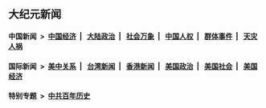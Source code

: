 ## 大纪元新闻

#### 中国新闻 &nbsp;>&nbsp; [中国经济](indexes/ncid283/README.md?08272045) &nbsp;| &nbsp; [大陆政治](indexes/ncid277/README.md?08272045) &nbsp;| &nbsp; [社会万象](indexes/ncid282/README.md?08272045) &nbsp;| &nbsp; [中国人权](indexes/ncid278/README.md?08272045) &nbsp;| &nbsp; [群体事件](indexes/ncid279/README.md?08272045) &nbsp;| &nbsp; [天灾人祸](indexes/ncid280/README.md?08272045)

#### 国际新闻 &nbsp;>&nbsp; [美中关系](indexes/nf1412576/README.md?08272045) &nbsp;| &nbsp; [台湾新闻](indexes/ncid1349361/README.md?08272045) &nbsp;| &nbsp; [香港新闻](indexes/ncid1349362/README.md?08272045) &nbsp;| &nbsp; [美国政治](indexes/ncid1078159/README.md?08272045) &nbsp;| &nbsp; [美国社会](indexes/ncid1078160/README.md?08272045) &nbsp;| &nbsp; [美国经济](indexes/ncid1078158/README.md?08272045)

#### 特别专题 &nbsp;>&nbsp; [中共百年历史](https://github.com/epoch-news/epoch-special/blob/master/README.md?08272045)  
